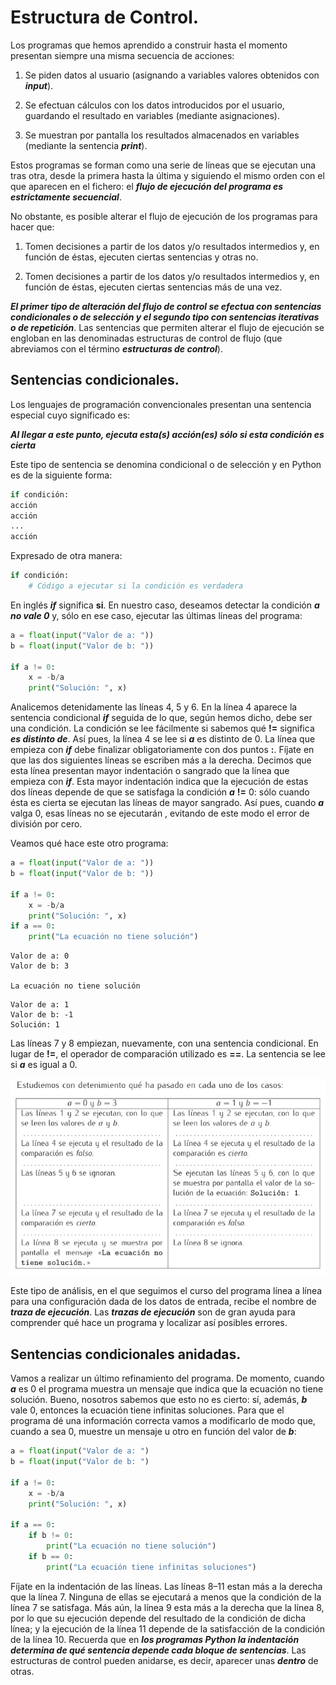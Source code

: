 # Estructura de Control.

Los programas que hemos aprendido a construir hasta el momento presentan siempre una misma secuencia de acciones:

1. Se piden datos al usuario (asignando a variables valores obtenidos con ***input***).

2. Se efectuan cálculos con los datos introducidos por el usuario, guardando el resultado en variables (mediante asignaciones).

3. Se muestran por pantalla los resultados almacenados en variables (mediante la sentencia ***print***).

Estos programas se forman como una serie de líneas que se ejecutan una tras otra, desde la primera hasta la última y siguiendo el mismo orden con el que aparecen en el fichero: el ***flujo de ejecución del programa es estrictamente secuencial***.

No obstante, es posible alterar el flujo de ejecución de los programas para hacer que:

1. Tomen decisiones a partir de los datos y/o resultados intermedios y, en función de éstas, ejecuten ciertas sentencias y otras no.

2. Tomen decisiones a partir de los datos y/o resultados intermedios y, en función de éstas, ejecuten ciertas sentencias más de una vez.

***El primer tipo de alteración del flujo de control se efectua con sentencias condicionales o de selección y el segundo tipo con sentencias iterativas o de repetición***. Las sentencias que permiten alterar el flujo de ejecución se engloban en las denominadas estructuras de control de flujo (que abreviamos con el término ***estructuras de control***).

## Sentencias condicionales.

Los lenguajes de programación convencionales presentan una sentencia especial cuyo significado es:

***Al llegar a este punto, ejecuta esta(s) acción(es) sólo si esta condición es cierta***

Este tipo de sentencia se denomina condicional o de selección y en Python es de la siguiente forma:

```Python
if condición:
acción
acción
...
acción
```

Expresado de otra manera:

```Python
if condición:
    # Código a ejecutar si la condición es verdadera
```

En inglés ***if*** significa **si**. En nuestro caso, deseamos detectar la condición ***a no vale 0*** y, sólo en ese caso, ejecutar las últimas líneas del programa:

```Python
a = float(input("Valor de a: "))
b = float(input("Valor de b: "))

if a != 0:
    x = -b/a
    print("Solución: ", x)
```

Analicemos detenidamente las líneas 4, 5 y 6. En la línea 4 aparece la sentencia condicional ***if*** seguida de lo que, según hemos dicho, debe ser una condición. La condición se lee fácilmente si sabemos qué **!=** significa ***es distinto de***. Así pues, la línea 4 se lee si ***a*** es distinto de 0. La línea que empieza con ***if*** debe finalizar obligatoriamente con dos puntos **:**. Fíjate en que las dos siguientes líneas se escriben más a la derecha. Decimos que esta línea presentan mayor indentación o sangrado que la línea que empieza con ***if***. Esta mayor indentación indica que la ejecución de estas dos líneas depende de que se satisfaga la condición ***a*** **!=** 0: sólo cuando ésta es cierta se ejecutan las líneas de mayor sangrado. Así pues, cuando ***a*** valga 0, esas líneas no se ejecutarán , evitando de este modo el error de división por cero.

Veamos qué hace este otro programa:

```Python
a = float(input("Valor de a: "))
b = float(input("Valor de b: "))

if a != 0:
    x = -b/a
    print("Solución: ", x)
if a == 0:
    print("La ecuación no tiene solución")
```
```
Valor de a: 0
Valor de b: 3

La ecuación no tiene solución
```

```
Valor de a: 1
Valor de b: -1
Solución: 1
```

Las líneas 7 y 8 empiezan, nuevamente, con una sentencia condicional. En lugar de **!=**, el operador de comparación utilizado es **==**. La sentencia se lee si ***a*** es igual a 0.

![](https://github.com/jm-quintas/IntroduccionProgramacionPython/blob/main/Chapter_4-5/img/Captura%20desde%202025-02-18%2011-20-36.png)

Este tipo de análisis, en el que seguimos el curso del programa línea a línea para una configuración dada de los datos de entrada, recibe el nombre de ***traza de ejecución***. Las ***trazas de ejecución*** son de gran ayuda para comprender qué hace un programa y localizar así posibles errores.

## Sentencias condicionales anidadas.

Vamos a realizar un último refinamiento del programa. De momento, cuando ***a*** es 0 el programa muestra un mensaje que indica que la ecuación no tiene solución. Bueno,
nosotros sabemos que esto no es cierto: sí, además, ***b*** vale 0, entonces la ecuación tiene infinitas soluciones. Para que el programa dé una información correcta vamos a modificarlo de modo que, cuando a sea 0, muestre un mensaje u otro en función del valor de ***b***:

```Python
a = float(input("Valor de a: ")
b = float(input("Valor de b: ")

if a != 0:
    x = -b/a
    print("Solución: ", x)

if a == 0:
    if b != 0:
        print("La ecuación no tiene solución")
    if b == 0:
        print("La ecuación tiene infinitas soluciones")
``` 

Fíjate en la indentación de las líneas. Las líneas 8–11 estan más a la derecha que la línea 7. Ninguna de ellas se ejecutará a menos que la condición de la línea 7 se satisfaga. Más aún, la línea 9 esta más a la derecha que la línea 8, por lo que su ejecución depende del resultado de la condición de dicha línea; y la ejecución de la línea 11 depende de la satisfacción de la condición de la línea 10. Recuerda que en ***los programas Python la indentación determina de qué sentencia depende cada bloque de sentencias***. Las estructuras de control pueden anidarse, es decir, aparecer unas ***dentro*** de otras.

